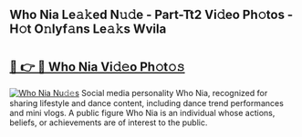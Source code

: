 ## Who Nia Le𝚊𝚔ed N𝚞𝚍e - Part-Tt2 Vi𝚍eo Ph𝚘tos - H𝚘t O𝚗lyf𝚊ns Le𝚊𝚔s Wvila

# <h2><a href="http://hfcypai.feru.top/?c=Who+Nia">🔗 👉 🔴 Who Nia Vi𝚍𝚎o Ph𝚘t𝚘𝚜</a></h2>

[![Who Nia Nu𝚍𝚎s](https://i.imgur.com/0TWrTi3.gif)](http://hfcypai.feru.top/?c=Who+Nia)
Social media personality Who Nia, recognized for sharing lifestyle and dance content, including dance trend performances and mini vlogs. A public figure Who Nia is an individual whose actions, beliefs, or achievements are of interest to the public. 
